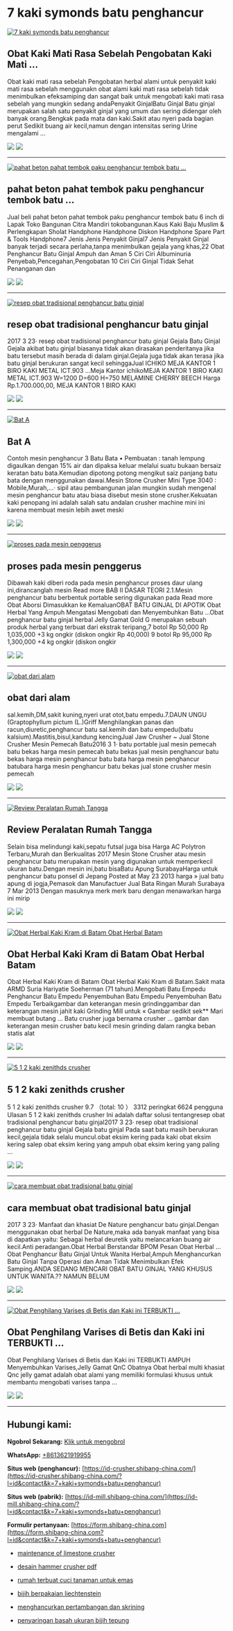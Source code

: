 # 7 kaki symonds batu penghancur

<a href="https://swt.shibang-china.com/?l=id&img&k=7+kaki+symonds+batu+penghancur" target="_blank">![7 kaki symonds batu penghancur](http://static.shibang-china.com/all-800x300/1195.jpg)</a>

## Obat Kaki Mati Rasa Sebelah Pengobatan Kaki Mati …
Obat kaki mati rasa sebelah Pengobatan herbal alami untuk penyakit kaki mati rasa sebelah menggunakn obat alami kaki mati rasa sebelah tidak menimbulkan efeksamiping dan sangat baik untuk mengobati kaki mati rasa sebelah yang mungkin sedang andaPenyakit GinjalBatu Ginjal Batu ginjal merupakan salah satu penyakit ginjal yang umum dan sering didengar oleh banyak orang.Bengkak pada mata dan kaki.Sakit atau nyeri pada bagian perut Sedikit buang air kecil,namun dengan intensitas sering Urine mengalami …


<a href="https://whatsapp.shibangsoft.com/WhatsApp.php" target="_blank" title="WhatsApp">![](http://static.shibang-china.com/icon/whatsapp.png)</a> <a href="https://swt.shibang-china.com/?l=id&icon&k=7+kaki+symonds+batu+penghancur" target="_blank">![](http://static.shibang-china.com/icon/chat-id.png)</a>

---

<a href="https://swt.shibang-china.com/?l=id&img&k=7+kaki+symonds+batu+penghancur" target="_blank">![pahat beton pahat tembok paku penghancur tembok batu …](http://static.shibang-china.com/all-800x300/1339.jpg)</a>

## pahat beton pahat tembok paku penghancur tembok batu …
Jual beli pahat beton pahat tembok paku penghancur tembok batu 6 inch di Lapak Toko Bangunan Citra Mandiri tokobangunan.Kaus Kaki Baju Muslim & Perlengkapan Sholat Handphone Handphone Diskon Handphone Spare Part & Tools Handphone7 Jenis Jenis Penyakit Ginjal7 Jenis Penyakit Ginjal banyak terjadi secara perlaha,tanpa menimbulkan gejala yang khas,22 Obat Penghancur Batu Ginjal Ampuh dan Aman 5 Ciri Ciri Albuminuria Penyebab,Pencegahan,Pengobatan 10 Ciri Ciri Ginjal Tidak Sehat Penanganan dan


<a href="https://whatsapp.shibangsoft.com/WhatsApp.php" target="_blank" title="WhatsApp">![](http://static.shibang-china.com/icon/whatsapp.png)</a> <a href="https://swt.shibang-china.com/?l=id&icon&k=7+kaki+symonds+batu+penghancur" target="_blank">![](http://static.shibang-china.com/icon/chat-id.png)</a>

---

<a href="https://swt.shibang-china.com/?l=id&img&k=7+kaki+symonds+batu+penghancur" target="_blank">![resep obat tradisional penghancur batu ginjal](http://static.shibang-china.com/all-800x300/1212.jpg)</a>

## resep obat tradisional penghancur batu ginjal
2017 3 23· resep obat tradisional penghancur batu ginjal Gejala Batu Ginjal Gejala akibat batu ginjal biasanya tidak akan dirasakan penderitanya jika batu tersebut masih berada di dalam ginjal.Gejala juga tidak akan terasa jika batu ginjal berukuran sangat kecil sehinggaJual ICHIKO MEJA KANTOR 1 BIRO KAKI METAL ICT.903 …Meja Kantor ichikoMEJA KANTOR 1 BIRO KAKI METAL ICT.903 W=1200 D=600 H=750 MELAMINE CHERRY BEECH Harga Rp.1.700.000,00, MEJA KANTOR 1 BIRO KAKI


<a href="https://whatsapp.shibangsoft.com/WhatsApp.php" target="_blank" title="WhatsApp">![](http://static.shibang-china.com/icon/whatsapp.png)</a> <a href="https://swt.shibang-china.com/?l=id&icon&k=7+kaki+symonds+batu+penghancur" target="_blank">![](http://static.shibang-china.com/icon/chat-id.png)</a>

---

<a href="https://swt.shibang-china.com/?l=id&img&k=7+kaki+symonds+batu+penghancur" target="_blank">![Bat A](http://static.shibang-china.com/all-800x300/1163.jpg)</a>

## Bat A
Contoh mesin penghancur 3 Batu Bata • Pembuatan : tanah lempung digaulkan dengan 15% air dan dipaksa keluar melalui suatu bukaan bersaiz keratan batu bata.Kemudian dipotong potong mengikut saiz panjang batu bata dengan menggunakan dawai.Mesin Stone Crusher Mini Type 3040 : Mobile,Murah,…· sipil atau pembangunan jalan mungkin sudah mengenal mesin penghancur batu atau biasa disebut mesin stone crusher.Kekuatan kaki penopang ini adalah salah satu andalan crusher machine mini ini karena membuat mesin lebih awet meski


<a href="https://whatsapp.shibangsoft.com/WhatsApp.php" target="_blank" title="WhatsApp">![](http://static.shibang-china.com/icon/whatsapp.png)</a> <a href="https://swt.shibang-china.com/?l=id&icon&k=7+kaki+symonds+batu+penghancur" target="_blank">![](http://static.shibang-china.com/icon/chat-id.png)</a>

---

<a href="https://swt.shibang-china.com/?l=id&img&k=7+kaki+symonds+batu+penghancur" target="_blank">![proses pada mesin penggerus](http://static.shibang-china.com/all-800x300/1452.jpg)</a>

## proses pada mesin penggerus
Dibawah kaki diberi roda pada mesin penghancur proses daur ulang ini,dirancanglah mesin Read more BAB II DASAR TEORI 2.1.Mesin penghancur batu berbentuk portable sering digunakan pada Read more Obat Aborsi Dimasukkan ke KemaluanOBAT BATU GINJAL DI APOTIK Obat Herbal Yang Ampuh Mengatasi Mengobati dan Menyembuhkan Batu …Obat penghancur batu ginjal herbal Jelly Gamat Gold G merupakan sebuah produk herbal yang terbuat dari ekstrak teripang,7 botol Rp 50,000 Rp 1,035,000 +3 kg ongkir (diskon ongkir Rp 40,000) 9 botol Rp 95,000 Rp 1,300,000 +4 kg ongkir (diskon ongkir


<a href="https://whatsapp.shibangsoft.com/WhatsApp.php" target="_blank" title="WhatsApp">![](http://static.shibang-china.com/icon/whatsapp.png)</a> <a href="https://swt.shibang-china.com/?l=id&icon&k=7+kaki+symonds+batu+penghancur" target="_blank">![](http://static.shibang-china.com/icon/chat-id.png)</a>

---

<a href="https://swt.shibang-china.com/?l=id&img&k=7+kaki+symonds+batu+penghancur" target="_blank">![obat dari alam](http://static.shibang-china.com/all-800x300/74.jpg)</a>

## obat dari alam
sal.kemih,DM,sakit kuning,nyeri urat otot,batu empedu.7.DAUN UNGU (Graptophyllum pictum (L.)Griff Menghilangkan panas dan racun,diuretic,penghancur batu sal.kemih dan batu empedu(batu kalsium).Mastitis,bisul,kandung kencingJual Jaw Crusher ~ Jual Stone Crusher Mesin Pemecah Batu2016 3 1· batu portable jual mesin pemecah batu bekas harga mesin pemecah batu bekas jual mesin penghancur batu bekas harga mesin penghancur batu bata harga mesin penghancur batubara harga mesin penghancur batu bekas jual stone crusher mesin pemecah


<a href="https://whatsapp.shibangsoft.com/WhatsApp.php" target="_blank" title="WhatsApp">![](http://static.shibang-china.com/icon/whatsapp.png)</a> <a href="https://swt.shibang-china.com/?l=id&icon&k=7+kaki+symonds+batu+penghancur" target="_blank">![](http://static.shibang-china.com/icon/chat-id.png)</a>

---

<a href="https://swt.shibang-china.com/?l=id&img&k=7+kaki+symonds+batu+penghancur" target="_blank">![Review Peralatan Rumah Tangga](http://static.shibang-china.com/all-800x300/1287.jpg)</a>

## Review Peralatan Rumah Tangga
Selain bisa melindungi kaki,sepatu futsal juga bisa Harga AC Polytron Terbaru,Murah dan Berkualitas 2017 Mesin Stone Crusher atau mesin penghancur batu merupakan mesin yang digunakan untuk memperkecil ukuran batu.Dengan mesin ini,batu bisaBatu Apung SurabayaHarga untuk penghancur batu ponsel di Jepang Posted at May 23 2013 harga » jual batu apung di jogja,Pemasok dan Manufactuer Jual Bata Ringan Murah Surabaya 7 Mar 2013 Dengan masuknya merk merk baru dengan menawarkan harga ini mirip


<a href="https://whatsapp.shibangsoft.com/WhatsApp.php" target="_blank" title="WhatsApp">![](http://static.shibang-china.com/icon/whatsapp.png)</a> <a href="https://swt.shibang-china.com/?l=id&icon&k=7+kaki+symonds+batu+penghancur" target="_blank">![](http://static.shibang-china.com/icon/chat-id.png)</a>

---

<a href="https://swt.shibang-china.com/?l=id&img&k=7+kaki+symonds+batu+penghancur" target="_blank">![Obat Herbal Kaki Kram di Batam Obat Herbal Batam](http://static.shibang-china.com/all-800x300/241.jpg)</a>

## Obat Herbal Kaki Kram di Batam Obat Herbal Batam
Obat Herbal Kaki Kram di Batam Obat Herbal Kaki Kram di Batam.Sakit mata ARMD Suria Hariyatie Soeherman (71 tahun).Mengobati Batu Empedu Penghancur Batu Empedu Penyembuhan Batu Empedu Penyembuhan Batu Empedu Terbaikgambar dan keterangan mesin grindinggambar dan keterangan mesin jahit kaki Grinding Mill untuk « Gambar sedikit sek** Mari membuat butang … Batu crusher juga bernama crusher … gambar dan keterangan mesin crusher batu kecil mesin grinding dalam rangka beban statis alat


<a href="https://whatsapp.shibangsoft.com/WhatsApp.php" target="_blank" title="WhatsApp">![](http://static.shibang-china.com/icon/whatsapp.png)</a> <a href="https://swt.shibang-china.com/?l=id&icon&k=7+kaki+symonds+batu+penghancur" target="_blank">![](http://static.shibang-china.com/icon/chat-id.png)</a>

---

<a href="https://swt.shibang-china.com/?l=id&img&k=7+kaki+symonds+batu+penghancur" target="_blank">![5 1 2 kaki zenithds crusher](http://static.shibang-china.com/all-800x300/1223.jpg)</a>

## 5 1 2 kaki zenithds crusher
5 1 2 kaki zenithds crusher 9.7 （total: 10 ） 3312 peringkat 6624 pengguna Ulasan 5 1 2 kaki zenithds crusher Ini adalah daftar solusi tentangresep obat tradisional penghancur batu ginjal2017 3 23· resep obat tradisional penghancur batu ginjal Gejala batu ginjal Pada saat batu masih berukuran kecil,gejala tidak selalu muncul.obat eksim kering pada kaki obat eksim kering salep obat eksim kering yang ampuh obat eksim kering yang paling …


<a href="https://whatsapp.shibangsoft.com/WhatsApp.php" target="_blank" title="WhatsApp">![](http://static.shibang-china.com/icon/whatsapp.png)</a> <a href="https://swt.shibang-china.com/?l=id&icon&k=7+kaki+symonds+batu+penghancur" target="_blank">![](http://static.shibang-china.com/icon/chat-id.png)</a>

---

<a href="https://swt.shibang-china.com/?l=id&img&k=7+kaki+symonds+batu+penghancur" target="_blank">![cara membuat obat tradisional batu ginjal](http://static.shibang-china.com/all-800x300/691.jpg)</a>

## cara membuat obat tradisional batu ginjal
2017 3 23· Manfaat dan khasiat De Nature penghancur batu ginjal.Dengan menggunakan obat herbal De Nature,maka ada banyak manfaat yang bisa di dapatkan yaitu: Sebagai herbal deuretik yaitu melancarkan buang air kecil.Anti peradangan.Obat Herbal Berstandar BPOM Pesan Obat Herbal …Obat Penghancur Batu Ginjal Untuk Wanita Herbal,Ampuh Menghancurkan Batu Ginjal Tanpa Operasi dan Aman Tidak Menimbulkan Efek Samping.ANDA SEDANG MENCARI OBAT BATU GINJAL YANG KHUSUS UNTUK WANITA.?? NAMUN BELUM


<a href="https://whatsapp.shibangsoft.com/WhatsApp.php" target="_blank" title="WhatsApp">![](http://static.shibang-china.com/icon/whatsapp.png)</a> <a href="https://swt.shibang-china.com/?l=id&icon&k=7+kaki+symonds+batu+penghancur" target="_blank">![](http://static.shibang-china.com/icon/chat-id.png)</a>

---

<a href="https://swt.shibang-china.com/?l=id&img&k=7+kaki+symonds+batu+penghancur" target="_blank">![Obat Penghilang Varises di Betis dan Kaki ini TERBUKTI …](http://static.shibang-china.com/all-800x300/345.jpg)</a>

## Obat Penghilang Varises di Betis dan Kaki ini TERBUKTI …
Obat Penghilang Varises di Betis dan Kaki ini TERBUKTI AMPUH Menyembuhkan Varises,Jelly Gamat QnC Obatnya Obat herbal multi khasiat Qnc jelly gamat adalah obat alami yang memiliki formulasi khusus untuk membantu mengobati varises tanpa …

<a href="https://whatsapp.shibangsoft.com/WhatsApp.php" target="_blank" title="WhatsApp">![](http://static.shibang-china.com/icon/whatsapp.png)</a> <a href="https://swt.shibang-china.com/?l=id&icon&k=7+kaki+symonds+batu+penghancur" target="_blank">![](http://static.shibang-china.com/icon/chat-id.png)</a>

---
## Hubungi kami:

**Ngobrol Sekarang:** [Klik untuk mengobrol](https://swt.shibang-china.com?l=id&contact&k=7+kaki+symonds+batu+penghancur)

**WhatsApp:**  [+8613621919955](https://whatsapp.shibangsoft.com/WhatsApp.php)

**Situs web (penghancur):** [https://id-crusher.shibang-china.com/](https://id-crusher.shibang-china.com/?l=id&contact&k=7+kaki+symonds+batu+penghancur)

**Situs web (pabrik):** [https://id-mill.shibang-china.com/](https://id-mill.shibang-china.com/?l=id&contact&k=7+kaki+symonds+batu+penghancur)

**Formulir pertanyaan:** [https://form.shibang-china.com](https://form.shibang-china.com?l=id&contact&k=7+kaki+symonds+batu+penghancur)

* [maintenance of limestone crusher](../19/maintenance%20of%20limestone%20crusher.md)

* [desain hammer crusher pdf](../17/desain%20hammer%20crusher%20pdf.md)

* [rumah terbuat cuci tanaman untuk emas](../19/rumah%20terbuat%20cuci%20tanaman%20untuk%20emas.md)

* [bijih berpakaian liechtenstein](../24/bijih%20berpakaian%20liechtenstein.md)

* [menghancurkan pertambangan dan skrining](../21/menghancurkan%20pertambangan%20dan%20skrining.md)

* [penyaringan basah ukuran bijih tepung](../27/penyaringan%20basah%20ukuran%20bijih%20tepung.md)